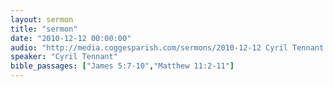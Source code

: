 ```yaml
---
layout: sermon
title: "sermon"
date: "2010-12-12 00:00:00"
audio: "http://media.coggesparish.com/sermons/2010-12-12 Cyril Tennant.mp3"
speaker: "Cyril Tennant"
bible_passages: ["James 5:7-10","Matthew 11:2-11"]
---
```

